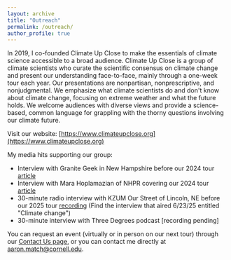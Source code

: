 ```yaml
---
layout: archive
title: "Outreach"
permalink: /outreach/
author_profile: true
---
```


In 2019, I co-founded Climate Up Close to make the essentials of climate science accessible to a broad audience. Climate Up Close is a group of climate scientists who curate the scientific consensus on climate change and present our understanding face-to-face, mainly through a one-week tour each year. Our presentations are nonpartisan, nonprescriptive, and nonjudgmental. We emphasize what climate scientists do and don't know about climate change, focusing on extreme weather and what the future holds. We welcome audiences with diverse views and provide a science-based, common language for grappling with the thorny questions involving our climate future.

Visit our website: [https://www.climateupclose.org](https://www.climateupclose.org)

My media hits supporting our group:
* Interview with Granite Geek in New Hampshire before our 2024 tour [article](https://granitegeek.concordmonitor.com/2024/07/30/can-a-just-the-facts-approach-move-the-needle-on-climate-change/)
* Interview with Mara Hoplamazian of NHPR covering our 2024 tour [article](https://www.nhpr.org/nh-news/2024-08-02/got-questions-about-global-warming-these-climate-scientists-are-touring-nh-with-answers)
* 30-minute radio interview with KZUM Our Street of Lincoln, NE before our 2025 tour [recording](https://kzum.org/ourstreet/) (Find the interview that aired 6/23/25 entitled "Climate change")
* 30-minute interview with Three Degrees podcast [recording pending]

You can request an event (virtually or in person on our next tour) through our [Contact Us page](https://www.climateupclose.org/contact-us), or you can contact me directly at aaron.match@cornell.edu.
